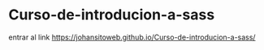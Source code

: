 # Curso-de-introducion-a-sass
entrar al  link
https://johansitoweb.github.io/Curso-de-introducion-a-sass/
